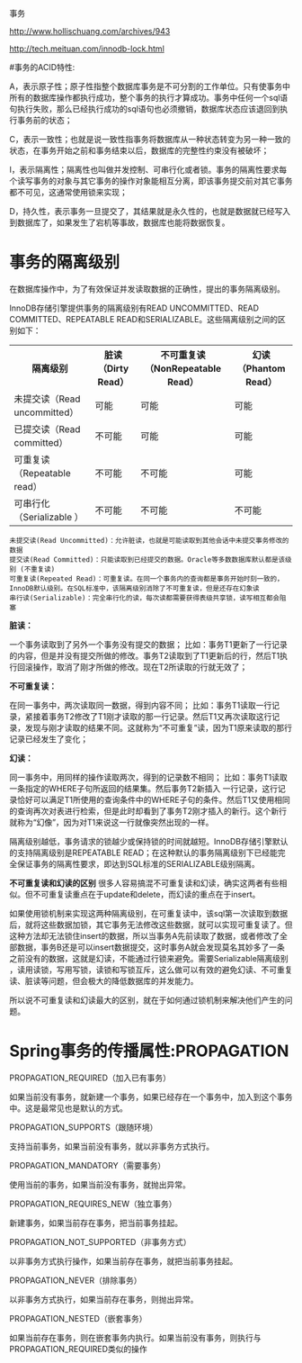 事务

http://www.hollischuang.com/archives/943

http://tech.meituan.com/innodb-lock.html

#事务的ACID特性:

A，表示原子性；原子性指整个数据库事务是不可分割的工作单位。只有使事务中所有的数据库操作都执行成功，整个事务的执行才算成功。事务中任何一个sql语句执行失败，那么已经执行成功的sql语句也必须撤销，数据库状态应该退回到执行事务前的状态；

C，表示一致性；也就是说一致性指事务将数据库从一种状态转变为另一种一致的状态，在事务开始之前和事务结束以后，数据库的完整性约束没有被破坏；

I，表示隔离性；隔离性也叫做并发控制、可串行化或者锁。事务的隔离性要求每个读写事务的对象与其它事务的操作对象能相互分离，即该事务提交前对其它事务都不可见，这通常使用锁来实现；

D，持久性，表示事务一旦提交了，其结果就是永久性的，也就是数据就已经写入到数据库了，如果发生了宕机等事故，数据库也能将数据恢复。


# 事务的隔离级别
在数据库操作中，为了有效保证并发读取数据的正确性，提出的事务隔离级别。

InnoDB存储引擎提供事务的隔离级别有READ UNCOMMITTED、READ COMMITTED、REPEATABLE READ和SERIALIZABLE。这些隔离级别之间的区别如下：

<table>
<tr>
<th>隔离级别</th>
<th>脏读（Dirty Read）</th>
<th>不可重复读（NonRepeatable Read）</th>
<th>幻读（Phantom Read）</th>
</tr>
<tr>
<td>未提交读（Read uncommitted）</td>
<td>可能</td>
<td>可能</td>
<td>可能</td>
</tr>
<tr>
<td>已提交读（Read committed）</td>
<td>不可能</td>
<td>可能</td>
<td>可能</td>
</tr>
<tr>
<td>可重复读（Repeatable read）</td>
<td>不可能</td>
<td>不可能</td>
<td>可能</td>
</tr>
<tr>
<td>可串行化（Serializable ）</td>
<td>不可能</td>
<td>不可能</td>
<td>不可能</td>
</tr>
</table>


    未提交读(Read Uncommitted)：允许脏读，也就是可能读取到其他会话中未提交事务修改的数据
    提交读(Read Committed)：只能读取到已经提交的数据。Oracle等多数数据库默认都是该级别 (不重复读)
    可重复读(Repeated Read)：可重复读。在同一个事务内的查询都是事务开始时刻一致的，InnoDB默认级别。在SQL标准中，该隔离级别消除了不可重复读，但是还存在幻象读
    串行读(Serializable)：完全串行化的读，每次读都需要获得表级共享锁，读写相互都会阻塞


**脏读：**

一个事务读取到了另外一个事务没有提交的数据；
比如：事务T1更新了一行记录的内容，但是并没有提交所做的修改。事务T2读取到了T1更新后的行，然后T1执行回滚操作，取消了刚才所做的修改。现在T2所读取的行就无效了；

**不可重复读：**

在同一事务中，两次读取同一数据，得到内容不同；
比如：事务T1读取一行记录，紧接着事务T2修改了T1刚才读取的那一行记录。然后T1又再次读取这行记录，发现与刚才读取的结果不同。这就称为“不可重复”读，因为T1原来读取的那行记录已经发生了变化；

**幻读：**

同一事务中，用同样的操作读取两次，得到的记录数不相同；
比如：事务T1读取一条指定的WHERE子句所返回的结果集。然后事务T2新插入 一行记录，这行记录恰好可以满足T1所使用的查询条件中的WHERE子句的条件。然后T1又使用相同的查询再次对表进行检索，但是此时却看到了事务T2刚才插入的新行。这个新行就称为“幻像”，因为对T1来说这一行就像突然出现的一样。

隔离级别越低，事务请求的锁越少或保持锁的时间就越短。InnoDB存储引擎默认的支持隔离级别是REPEATABLE READ；在这种默认的事务隔离级别下已经能完全保证事务的隔离性要求，即达到SQL标准的SERIALIZABLE级别隔离。

**不可重复读和幻读的区别**
很多人容易搞混不可重复读和幻读，确实这两者有些相似。但不可重复读重点在于update和delete，而幻读的重点在于insert。

如果使用锁机制来实现这两种隔离级别，在可重复读中，该sql第一次读取到数据后，就将这些数据加锁，其它事务无法修改这些数据，就可以实现可重复读了。但这种方法却无法锁住insert的数据，所以当事务A先前读取了数据，或者修改了全部数据，事务B还是可以insert数据提交，这时事务A就会发现莫名其妙多了一条之前没有的数据，这就是幻读，不能通过行锁来避免。需要Serializable隔离级别 ，读用读锁，写用写锁，读锁和写锁互斥，这么做可以有效的避免幻读、不可重复读、脏读等问题，但会极大的降低数据库的并发能力。

所以说不可重复读和幻读最大的区别，就在于如何通过锁机制来解决他们产生的问题。



# Spring事务的传播属性:PROPAGATION
PROPAGATION_REQUIRED（加入已有事务）

如果当前没有事务，就新建一个事务，如果已经存在一个事务中，加入到这个事务中。这是最常见也是默认的方式。

PROPAGATION_SUPPORTS（跟随环境）

支持当前事务，如果当前没有事务，就以非事务方式执行。

PROPAGATION_MANDATORY（需要事务）

使用当前的事务，如果当前没有事务，就抛出异常。

PROPAGATION_REQUIRES_NEW（独立事务）

新建事务，如果当前存在事务，把当前事务挂起。

PROPAGATION_NOT_SUPPORTED（非事务方式）

以非事务方式执行操作，如果当前存在事务，就把当前事务挂起。

PROPAGATION_NEVER（排除事务）

以非事务方式执行，如果当前存在事务，则抛出异常。

PROPAGATION_NESTED（嵌套事务）

如果当前存在事务，则在嵌套事务内执行。如果当前没有事务，则执行与PROPAGATION_REQUIRED类似的操作